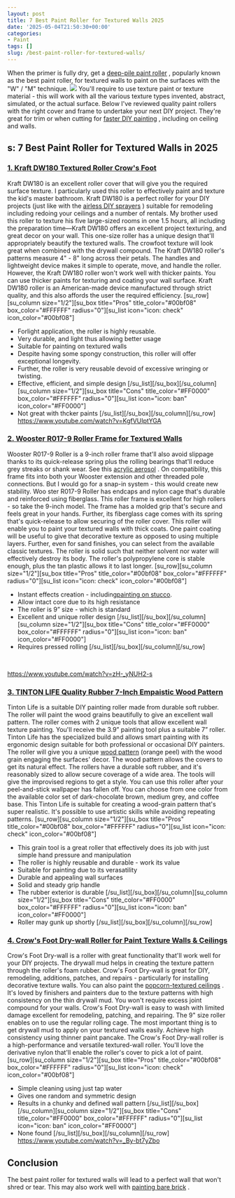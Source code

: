 ```yaml
---
layout: post
title: 7 Best Paint Roller for Textured Walls 2025
date: '2025-05-04T21:50:30+00:00'
categories:
- Paint
tags: []
slug: /best-paint-roller-for-textured-walls/
---
```


When the primer is fully dry, get a
[deep-pile paint roller](https://www.pinterest.com/pin/122371314860759495/)
, popularly known as the best paint roller, for textured walls to paint on the surfaces with the "W" / "M" technique.
![](/assets/img/img/)
You'll require to use
texture paint or texture
material - this will work with all the various texture types invented, abstract, simulated, or
the actual surface.
Below I've reviewed quality paint rollers with the right cover and frame to undertake your next DIY project. They're great for trim or when cutting for
[faster DIY painting](https://www.moving.com/tips/how-to-paint-a-room-quickly/)
, including on ceiling and walls.
## s: 7 Best Paint Roller for Textured Walls in 2025
### [1. Kraft DW180 Textured Roller Crow's Foot](https://www.amazon.com/dp/B000PC9K9U/?tag=p-policy-20)
Kraft DW180 is an excellent roller cover that will give you the required surface texture. I particularly used this roller to effectively paint and texture the kid's master bathroom.
[](https://www.amazon.com/dp/B000PC9K9U/?tag=p-policy-20)
[](https://www.amazon.com/dp/B00002N6IZ/?tag=p-policy-20)
[](https://www.amazon.com/dp/B0026SSW8G/?tag=p-policy-20)
[](https://www.amazon.com/dp/B00407NK6A/?tag=p-policy-20)
[](https://www.amazon.com/dp/B06ZYSFWNN/?tag=p-policy-20)
[](https://www.amazon.com/dp/B00004THXG/?tag=p-policy-20)
[](https://www.amazon.com/dp/B075Y87RBX/?tag=p-policy-20)
[](https://www.amazon.com/dp/B008UG7NSS/?tag=p-policy-20)
[](https://www.amazon.com/dp/B00YSK2MVI/?tag=p-policy-20)
[](https://www.amazon.com/dp/B07QC4KGFT/?tag=p-policy-20)
[](https://www.amazon.com/dp/B00MDVLOBS/?tag=p-policy-20)
[](https://www.amazon.com/dp/B00MV8MWEQ/?tag=p-policy-20)
Kraft DW180 is a perfect roller for your DIY projects (just like with the
[airless DIY sprayers](https://pestpolicy.com/best-airless-paint-sprayer-for-diy/)
) suitable for remodeling including redoing your ceilings and a number of rentals.
My brother used this roller to texture his five large-sized rooms in one 1.5 hours, all including the preparation time—Kraft DW180 offers an excellent project texturing, and great decor on your wall.
This one-size roller has a unique design that'll appropriately beautify the textured walls. The crowfoot texture will look great when combined with the drywall compound.
The Kraft DW180 roller's patterns measure 4" - 8" long across their petals. The handles and lightweight device makes it simple to operate, move, and handle the roller.
However, the Kraft DW180 roller won't work well with thicker paints. You can use thicker paints for texturing and coating your wall surface.
Kraft DW180 roller is an American-made device manufactured through strict quality, and this also affords the user the required efficiency.
[su_row][su_column size="1/2"][su_box title="Pros" title_color="#00bf08" box_color="#FFFFFF" radius="0"][su_list
icon="icon: check" icon_color="#00bf08"]
- Forlight application, the roller is highly reusable.
- Very durable, and light thus allowing better usage
- Suitable for painting on textured walls
- Despite having some spongy construction, this roller will offer exceptional longevity.
- Further, the roller is very reusable devoid of excessive wringing or twisting.
- Effective, efficient, and simple design
[/su_list][/su_box][/su_column][su_column size="1/2"][su_box title="Cons" title_color="#FF0000" box_color="#FFFFFF" radius="0"][su_list icon="icon: ban" icon_color="#FF0000"]
- Not great with thcker paints
[/su_list][/su_box][/su_column][/su_row]
https://www.youtube.com/watch?v=KgfVUIptYGA
### [2. Wooster R017-9 Roller Frame for Textured Walls](https://www.amazon.com/dp/B00002N6IZ/?tag=p-policy-20)
Wooster R017-9 Roller is a
9-inch roller frame that'll also avoid slippage thanks to its quick-release spring plus the rolling bearings that'll reduce grey streaks or shank wear. See this
[acrylic aerosol](https://pestpolicy.com/best-acrylic-paint-for-canvas/)
.
[](https://www.amazon.com/dp/B00002N6IZ/?tag=p-policy-20)
[](https://www.amazon.com/dp/B0026SSW8G/?tag=p-policy-20)
[](https://www.amazon.com/dp/B00407NK6A/?tag=p-policy-20)
[](https://www.amazon.com/dp/B06ZYSFWNN/?tag=p-policy-20)
[](https://www.amazon.com/dp/B00004THXG/?tag=p-policy-20)
[](https://www.amazon.com/dp/B075Y87RBX/?tag=p-policy-20)
[](https://www.amazon.com/dp/B008UG7NSS/?tag=p-policy-20)
[](https://www.amazon.com/dp/B00YSK2MVI/?tag=p-policy-20)
[](https://www.amazon.com/dp/B07QC4KGFT/?tag=p-policy-20)
[](https://www.amazon.com/dp/B00MDVLOBS/?tag=p-policy-20)
[](https://www.amazon.com/dp/B00MV8MWEQ/?tag=p-policy-20)
On compatibility, this frame fits into both your
Wooster extension and other
threaded pole connections. But I would go for a snap-in system - this would create new stability.
Woo
ster R017-9 Roller has
endcaps and nylon cage that's durable and reinforced using fiberglass. This roller frame is excellent for high rollers - so take the 9-inch model.
The frame has a molded grip that's secure and feels great in your hands. Further, its fiberglass cage comes with its spring that's quick-release to allow securing of the roller cover.
This roller will enable you to paint your textured walls with thick coats. One paint coating will be useful to give that decorative texture as opposed to using multiple layers.
Further, even for sand finishes, you can select from the available classic textures. The roller is solid such that neither solvent nor water will effectively destroy its body.
The roller's polypropylene core is stable enough, plus the tan plastic allows it to last longer.
[su_row][su_column size="1/2"][su_box title="Pros" title_color="#00bf08" box_color="#FFFFFF" radius="0"][su_list
icon="icon: check" icon_color="#00bf08"]
- Instant effects creation - including[painting on stucco](https://pestpolicy.com/how-to-paint-stucco/).
- Allow intact core due to its high resistance
- The roller is 9” size - which is standard
- Excellent and unique roller design
[/su_list][/su_box][/su_column][su_column size="1/2"][su_box title="Cons" title_color="#FF0000" box_color="#FFFFFF" radius="0"][su_list icon="icon: ban" icon_color="#FF0000"]
- Requires pressed rolling
[/su_list][/su_box][/su_column][/su_row]

 

https://www.youtube.com/watch?v=zH-_yNUH2-s
### [3. TINTON LIFE Quality Rubber 7-Inch Empaistic Wood Pattern](https://www.amazon.com/dp/B01N57UI86/?tag=p-policy-20)
Tinton Life is a suitable
DIY painting roller made from durable soft rubber. The roller will paint the wood grains beautifully to give an excellent wall pattern.
[](https://www.amazon.com/dp/B01N57UI86/?tag=p-policy-20)
[](https://www.amazon.com/dp/B000PC9K9U/?tag=p-policy-20)
[](https://www.amazon.com/dp/B00002N6IZ/?tag=p-policy-20)
[](https://www.amazon.com/dp/B0026SSW8G/?tag=p-policy-20)
[](https://www.amazon.com/dp/B00407NK6A/?tag=p-policy-20)
[](https://www.amazon.com/dp/B06ZYSFWNN/?tag=p-policy-20)
[](https://www.amazon.com/dp/B00004THXG/?tag=p-policy-20)
[](https://www.amazon.com/dp/B075Y87RBX/?tag=p-policy-20)
[](https://www.amazon.com/dp/B008UG7NSS/?tag=p-policy-20)
[](https://www.amazon.com/dp/B00YSK2MVI/?tag=p-policy-20)
[](https://www.amazon.com/dp/B07QC4KGFT/?tag=p-policy-20)
[](https://www.amazon.com/dp/B00MDVLOBS/?tag=p-policy-20)
[](https://www.amazon.com/dp/B00MV8MWEQ/?tag=p-policy-20)
The roller comes with 2 unique tools that allow excellent wall texture painting. You'll receive the 3.9” painting tool plus a suitable 7” roller.
Tinton Life has the specialized build and allows smart painting with its ergonomic design suitable for both professional or occasional DIY painters.
The roller will give you a unique
[wood pattern](https://pestpolicy.com/best-deck-stain-for-pressure-treated-wood/)
(orange peel) with the wood grain engaging the surfaces' decor. The wood pattern allows the covers to get its natural effect.
The rollers have a durable soft rubber, and it's reasonably sized to allow secure coverage of a wide area. The tools will give the improvised regions to get a style.
You can use this roller after your peel-and-stick wallpaper has fallen off. You can choose from one color from the available color set of dark-chocolate brown, medium grey, and coffee base.
This Tinton Life is suitable for creating a wood-grain pattern that's super realistic. It's possible to use artistic skills while avoiding repeating patterns.
[su_row][su_column size="1/2"][su_box title="Pros" title_color="#00bf08" box_color="#FFFFFF" radius="0"][su_list
icon="icon: check" icon_color="#00bf08"]
- This grain tool is a great roller that effectively does its job with just simple hand pressure and manipulation
- The roller is highly reusable and durable - work its value
- Suitable for painting due to its verasatility
- Durable and appealing wall surfaces
- Solid and steady grip handle
- The rubber exterior is durable
[/su_list][/su_box][/su_column][su_column size="1/2"][su_box title="Cons" title_color="#FF0000" box_color="#FFFFFF" radius="0"][su_list icon="icon: ban" icon_color="#FF0000"]
- Roller may gunk up shortly
[/su_list][/su_box][/su_column][/su_row]
### [4. Crow's Foot Dry-wall Roller for Paint Texture Walls & Ceilings](https://www.amazon.com/dp/B0795B44G6/?tag=p-policy-20)
Crow's Foot Dry-wall is a roller with great functionality that'll work well for your DIY projects. The
drywall mud helps in creating the texture pattern through the roller's foam rubber.
[](https://www.amazon.com/dp/B0795B44G6/?tag=p-policy-20)
[](https://www.amazon.com/dp/B01N57UI86/?tag=p-policy-20)
[](https://www.amazon.com/dp/B000PC9K9U/?tag=p-policy-20)
[](https://www.amazon.com/dp/B00002N6IZ/?tag=p-policy-20)
[](https://www.amazon.com/dp/B0026SSW8G/?tag=p-policy-20)
[](https://www.amazon.com/dp/B00407NK6A/?tag=p-policy-20)
[](https://www.amazon.com/dp/B06ZYSFWNN/?tag=p-policy-20)
[](https://www.amazon.com/dp/B00004THXG/?tag=p-policy-20)
[](https://www.amazon.com/dp/B075Y87RBX/?tag=p-policy-20)
[](https://www.amazon.com/dp/B008UG7NSS/?tag=p-policy-20)
[](https://www.amazon.com/dp/B00YSK2MVI/?tag=p-policy-20)
[](https://www.amazon.com/dp/B07QC4KGFT/?tag=p-policy-20)
[](https://www.amazon.com/dp/B00MDVLOBS/?tag=p-policy-20)
[](https://www.amazon.com/dp/B00MV8MWEQ/?tag=p-policy-20)
Crow's Foot Dry-wall is great for
DIY, remodeling, additions, patches, and repairs - particularly for installing
decorative texture walls. You can also paint the
[popcorn-textured ceilings](https://pestpolicy.com/how-to-paint-popcorn-ceiling/)
.
It's loved by
finishers and painters due to the
texture patterns with high
consistency on the thin drywall mud. You won't require excess joint compound for your walls.
Crow's Foot Dry-wall is easy to wash with limited damage excellent for remodeling, patching, and repairing. The 9" size roller enables on to use the regular rolling cage.
The most important thing is to get drywall mud to apply on your textured walls easily. Achieve high consistency using thinner paint pancake.
The Crow's Foot Dry-wall roller is a high-performance and versatile textured-wall roller. You'll love the derivative nylon that'll enable the roller's cover to pick a lot of paint.
[su_row][su_column size="1/2"][su_box title="Pros" title_color="#00bf08" box_color="#FFFFFF" radius="0"][su_list
icon="icon: check" icon_color="#00bf08"]
- Simple cleaning using just tap water
- Gives one random and symmetric design
- Results in a chunky and defined wall pattern
[/su_list][/su_box][/su_column][su_column size="1/2"][su_box title="Cons" title_color="#FF0000" box_color="#FFFFFF" radius="0"][su_list icon="icon: ban" icon_color="#FF0000"]
- None found
[/su_list][/su_box][/su_column][/su_row]
https://www.youtube.com/watch?v=_By-bt7yZbo
## Conclusion
The best paint roller for textured walls will lead to a perfect wall that won't shred or tear. This may also work well with
[painting bare brick](https://pestpolicy.com/how-to-paint-brick/)
.

